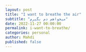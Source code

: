 ```yaml
---
layout: post
title: "I want to breathe the air"
subtitle: "میخواهم دم بگیرم"
date: 2022-11-27 00:00:00
permalink: i-want-to-breathe/
categories: personal
author: Mahdi
published: false
---
```


